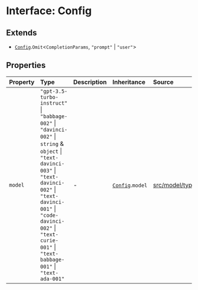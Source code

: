 # Interface: Config

## Extends

- [`Config`](../../Base/interfaces/Config.md).`Omit`\<`CompletionParams`, `"prompt"` \| `"user"`\>

## Properties

| Property | Type | Description | Inheritance | Source |
| :------ | :------ | :------ | :------ | :------ |
| `model` | `"gpt-3.5-turbo-instruct"` \| `"babbage-002"` \| `"davinci-002"` \| `string` & `object` \| `"text-davinci-003"` \| `"text-davinci-002"` \| `"text-davinci-001"` \| `"code-davinci-002"` \| `"text-curie-001"` \| `"text-babbage-001"` \| `"text-ada-001"` | - | [`Config`](../../Base/interfaces/Config.md).`model` | [src/model/types.ts:96](https://github.com/dexaai/llm-tools/blob/1257af6/src/model/types.ts#L96) |

